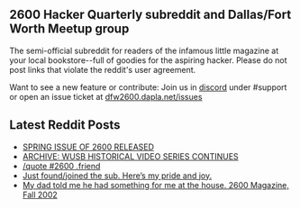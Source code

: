## 2600 Hacker Quarterly subreddit and Dallas/Fort Worth Meetup group
The semi-official subreddit for readers of the infamous little magazine at your local bookstore--full of goodies for the aspiring hacker. Please do not post links that violate the reddit's user agreement.

Want to see a new feature or contribute: 
Join us in [discord](https://dfw2600.dapla.net/chat) under #support or open an issue ticket at [dfw2600.dapla.net/issues](https://dfw2600.dapla.net/issues)

## Latest Reddit Posts
<!-- BLOG-POST-LIST:START -->
- [SPRING ISSUE OF 2600 RELEASED](https://2600.com/content/spring-issue-2600-released-17)
- [ARCHIVE: WUSB HISTORICAL VIDEO SERIES CONTINUES](https://2600.com/content/archive-wusb-historical-video-series-continues)
- [/quote #2600 .friend](https://www.reddit.com/r/2600/comments/134dfyz/quote_2600_friend/)
- [Just found/joined the sub. Here’s my pride and joy.](https://www.reddit.com/r/2600/comments/133g93d/just_foundjoined_the_sub_heres_my_pride_and_joy/)
- [My dad told me he had something for me at the house. 2600 Magazine, Fall 2002](https://www.reddit.com/r/2600/comments/133g690/my_dad_told_me_he_had_something_for_me_at_the/)
<!-- BLOG-POST-LIST:END -->

